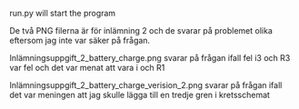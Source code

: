 run.py will start the program

De två PNG filerna är för inlämning 2 och de svarar på problemet olika eftersom jag inte var säker på frågan.

Inlämningsuppgift_2_battery_charge.png svarar på frågan ifall fel i3 och R3 var fel och det var menat att vara i och R1

Inlämningsuppgift_2_battery_charge_verision_2.png svarar på frågan ifall det var meningen att jag skulle lägga till en tredje gren i kretsschemat
